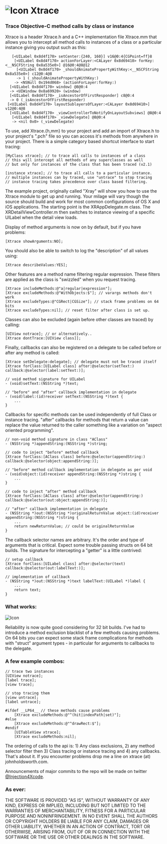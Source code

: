 # ![Icon](http://injectionforxcode.johnholdsworth.com/stethoscope.gif)  Xtrace

### Trace Objective-C method calls by class or instance

Xtrace is a header Xtrace.h and a C++ implementation file Xtrace.mm that allows
you to intercept all method calls to instances of a class or a particular instance
giving you output such as this:

	   [<UILabel 0x8d4f170> setCenter:{240, 160}] v16@0:4{CGPoint=ff}8
		[<UILabel 0x8d4f170> actionForLayer:<CALayer 0x8d69410> forKey:<__NSCFString 0x8a535e0>] @16@0:4@8@12
		 [<UILabel 0x8d4f170> _shouldAnimatePropertyWithKey:<__NSCFString 0x8a535e0>] c12@0:4@8
		 -> 1 (_shouldAnimatePropertyWithKey:)
		-> <NSNull 0x194d068> (actionForLayer:forKey:)
	  [<UILabel 0x8d4f170> window] @8@0:4
	  -> <UIWindow 0x8a69920> (window)
	  [<UILabel 0x8d4f170> _isAncestorOfFirstResponder] c8@0:4
	  -> 0 (_isAncestorOfFirstResponder)
	 [<UILabel 0x8d4f170> layoutSublayersOfLayer:<CALayer 0x8d69410>] v12@0:4@8
	  [<UILabel 0x8d4f170> _viewControllerToNotifyOnLayoutSubviews] @8@0:4
	   [<UILabel 0x8d4f170> _viewDelegate] @8@0:4
	   -> <nil 0x0> (_viewDelegate)

To use, add Xtrace.{h,mm} to your project and add an import of Xtrace.h to your
project's ".pch" file so you can access it's methods from anywhere in your project.
There is a simple category based shortcut interface to start tracing:

	[MyClass xtrace]; // to trace all calls to instances of a class
	// this will intercept all methods of any superclasses as well
    // but only for instances of the class that has been traced (v2.1)
	
	[instance xtrace]; // to trace all calls to a particular instance.
	// multiple instances can by traced, use "untrace" to stop tracing
    // instance tracing takes precedence over class based filtering.
	
The example project, originally called "Xray" will show you how to use the Xtrace module
to get up and running. Your milage will vary though the source should build and work for 
most common configurations of OS X and iOS applications. The starting point is the
XRAppDelegate.m class. The XRDetailViewController.m then switches to instance viewing
of a specific UILabel when the detail view loads.

Display of method arguments is now on by default, but if you have problems:

	[Xtrace showArguments:NO];
	
You should also be able to switch to log the "description" of all values using:

	[Xtrace describeValues:YES];
	
Other features are a method name filtering regular expression. These filters
are applied as the class is "swizzled" when you request tracing.

	[Xtrace includeMethods:@"a|regular|expression"];
	[Xtrace excludeMethods:@"WithObjects:$"]; // varargs methods don't work
	[Xtrace excludeTypes:@"CGRect|CGSize"]; // stack frame problems on 64 bits
    [Xtrace excludeTypes:nil]; // reset filter after class is set up.

Classes can also be excluded (again before other classes are traced) by calling:

    [UIView notrace]; // or alternatively..
	[Xtrace dontTrace:[UIView class]];
    
Finally, callbacks can also be registered on a delegate to be called before or after any method is called:

    [Xtrace setDelegate:delegate]; // delegate must not be traced itself
    [Xtrace forClass:[UILabel class] after:@selector(setText:) callback:@selector(label:setText:)];

    // void method signature for UILabel
    - (void)setText:(NSString *)text;

    // "before" and "after" callback implementation in delegate
    - (void)label:(id)receiver setText:(NSString *)text {
        ...
    }
    
Callbacks for specific methods can be used independently of full Class or instance tracing.
"after" callbacks for methods that return a value can replace the value returned to the caller
something like a variation on "aspect oriented programming".

    // non-void method signature in class "AClass"
    - (NSString *)appendString:(NSString *)string;

    // code to inject "before" method callback
    [Xtrace forClass:[AClass class] before:@selector(appendString:) callback:@selector(object:appendString:)];

    // "before" method callback implementation in delegate as per void
    - (void)object:(id)receiver appendString:(NSString *)string {
        ...
    }

    // code to inject "after" method callback
    [Xtrace forClass:[AClass class] after:@selector(appendString:) callback:@selector(out:object:appendString:)];

    // "after" callback implementation in delegate
    - (NSString *)out:(NSString *)originalReturnValue object:(id)receiver appendString:(NSString *)string {
        ...
        return newReturnValue; // could be originalReturnValue
    }
    
The callback selector names are arbitrary. It's the order and type of arguments that is critical.
Expect some trouble passing structs on 64 bit builds. The signature for intercepting a "getter"
is a little contrived:

    // setup callback
    [Xtrace forClass:[UILabel class] after:@selector(text) callback:@selector(out:labelText:)];

    // implementation of callback
    - (NSString *)out:(NSString *)text labelText:(UILabel *)label {
        ...
        return text;
    }

### What works:

![Icon](http://injectionforxcode.johnholdsworth.com/xtrace.png?flush=1)

Reliability is now quite good considering for 32 bit builds. I've had to introduce
a method exclusion blacklist of a few methods causing problems. On 64 bits 
you can expect some stack frame complications for methods with "struct" argument 
types - in particular for arguments to callbacks to the delegate.

### A few example combos:

    // trace two instances
    [UIView notrace];
    [label trace];
    [view trace];

    // stop tracing them
    [view untrace];
    [label untrace];

    #ifdef __LP64__ // these methods cause problems
        [Xtrace excludeMethods:@"^(hit|indexPath|set)"];
    #else
        [Xtrace excludeMethods:@"^drawRect:$"];
    #endif
        [UITableView xtrace];
        [Xtrace excludeMethods:nil];

The ordering of calls to the api is: 1) Any class exclusions, 2) any method selector filter then
3) Class tracing or instance tracing and 4) any callbacks. That's about it. If you encounter 
problems drop me a line on xtrace (at) johnholdsworth.com.

Announcements of major commits to the repo will be made on twitter [@Injection4Xcode](https://twitter.com/#!/@Injection4Xcode).

### As ever:

THE SOFTWARE IS PROVIDED "AS IS", WITHOUT WARRANTY OF ANY KIND, EXPRESS OR IMPLIED, 
INCLUDING BUT NOT LIMITED TO THE WARRANTIES OF MERCHANTABILITY, FITNESS FOR A PARTICULAR 
PURPOSE AND NONINFRINGEMENT. IN NO EVENT SHALL THE AUTHORS OR COPYRIGHT HOLDERS BE LIABLE 
FOR ANY CLAIM, DAMAGES OR OTHER LIABILITY, WHETHER IN AN ACTION OF CONTRACT, TORT OR OTHERWISE, 
ARISING FROM, OUT OF OR IN CONNECTION WITH THE SOFTWARE OR THE USE OR OTHER DEALINGS IN THE SOFTWARE.
